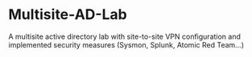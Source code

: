 # Multisite-AD-Lab
A multisite active directory lab with site-to-site VPN configuration and implemented security measures (Sysmon, Splunk, Atomic Red Team...)
